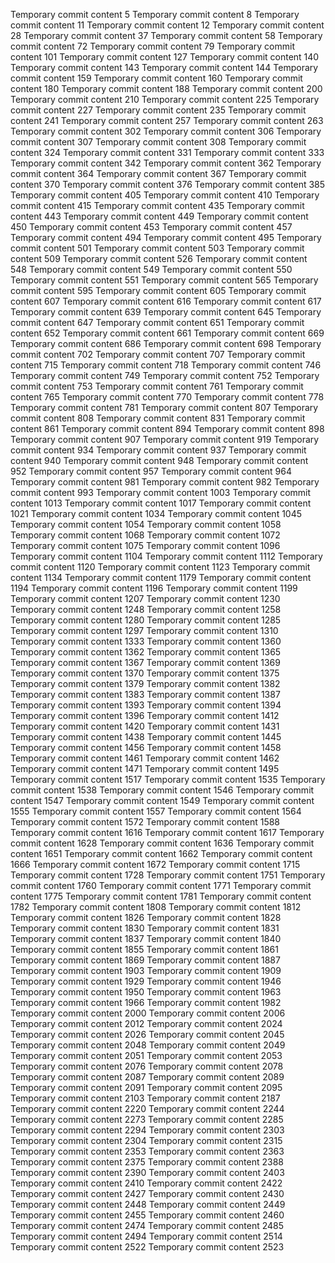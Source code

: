 Temporary commit content 5
Temporary commit content 8
Temporary commit content 11
Temporary commit content 12
Temporary commit content 28
Temporary commit content 37
Temporary commit content 58
Temporary commit content 72
Temporary commit content 79
Temporary commit content 101
Temporary commit content 127
Temporary commit content 140
Temporary commit content 143
Temporary commit content 144
Temporary commit content 159
Temporary commit content 160
Temporary commit content 180
Temporary commit content 188
Temporary commit content 200
Temporary commit content 210
Temporary commit content 225
Temporary commit content 227
Temporary commit content 235
Temporary commit content 241
Temporary commit content 257
Temporary commit content 263
Temporary commit content 302
Temporary commit content 306
Temporary commit content 307
Temporary commit content 308
Temporary commit content 324
Temporary commit content 331
Temporary commit content 333
Temporary commit content 342
Temporary commit content 362
Temporary commit content 364
Temporary commit content 367
Temporary commit content 370
Temporary commit content 376
Temporary commit content 385
Temporary commit content 405
Temporary commit content 410
Temporary commit content 415
Temporary commit content 435
Temporary commit content 443
Temporary commit content 449
Temporary commit content 450
Temporary commit content 453
Temporary commit content 457
Temporary commit content 494
Temporary commit content 495
Temporary commit content 501
Temporary commit content 503
Temporary commit content 509
Temporary commit content 526
Temporary commit content 548
Temporary commit content 549
Temporary commit content 550
Temporary commit content 551
Temporary commit content 565
Temporary commit content 595
Temporary commit content 605
Temporary commit content 607
Temporary commit content 616
Temporary commit content 617
Temporary commit content 639
Temporary commit content 645
Temporary commit content 647
Temporary commit content 651
Temporary commit content 652
Temporary commit content 661
Temporary commit content 669
Temporary commit content 686
Temporary commit content 698
Temporary commit content 702
Temporary commit content 707
Temporary commit content 715
Temporary commit content 718
Temporary commit content 746
Temporary commit content 749
Temporary commit content 752
Temporary commit content 753
Temporary commit content 761
Temporary commit content 765
Temporary commit content 770
Temporary commit content 778
Temporary commit content 781
Temporary commit content 807
Temporary commit content 808
Temporary commit content 831
Temporary commit content 861
Temporary commit content 894
Temporary commit content 898
Temporary commit content 907
Temporary commit content 919
Temporary commit content 934
Temporary commit content 937
Temporary commit content 940
Temporary commit content 948
Temporary commit content 952
Temporary commit content 957
Temporary commit content 964
Temporary commit content 981
Temporary commit content 982
Temporary commit content 993
Temporary commit content 1003
Temporary commit content 1013
Temporary commit content 1017
Temporary commit content 1021
Temporary commit content 1034
Temporary commit content 1045
Temporary commit content 1054
Temporary commit content 1058
Temporary commit content 1068
Temporary commit content 1072
Temporary commit content 1075
Temporary commit content 1096
Temporary commit content 1104
Temporary commit content 1112
Temporary commit content 1120
Temporary commit content 1123
Temporary commit content 1134
Temporary commit content 1179
Temporary commit content 1194
Temporary commit content 1196
Temporary commit content 1199
Temporary commit content 1207
Temporary commit content 1230
Temporary commit content 1248
Temporary commit content 1258
Temporary commit content 1280
Temporary commit content 1285
Temporary commit content 1297
Temporary commit content 1310
Temporary commit content 1333
Temporary commit content 1360
Temporary commit content 1362
Temporary commit content 1365
Temporary commit content 1367
Temporary commit content 1369
Temporary commit content 1370
Temporary commit content 1375
Temporary commit content 1379
Temporary commit content 1382
Temporary commit content 1383
Temporary commit content 1387
Temporary commit content 1393
Temporary commit content 1394
Temporary commit content 1396
Temporary commit content 1412
Temporary commit content 1420
Temporary commit content 1431
Temporary commit content 1438
Temporary commit content 1445
Temporary commit content 1456
Temporary commit content 1458
Temporary commit content 1461
Temporary commit content 1462
Temporary commit content 1471
Temporary commit content 1495
Temporary commit content 1517
Temporary commit content 1535
Temporary commit content 1538
Temporary commit content 1546
Temporary commit content 1547
Temporary commit content 1549
Temporary commit content 1555
Temporary commit content 1557
Temporary commit content 1564
Temporary commit content 1572
Temporary commit content 1588
Temporary commit content 1616
Temporary commit content 1617
Temporary commit content 1628
Temporary commit content 1636
Temporary commit content 1651
Temporary commit content 1662
Temporary commit content 1666
Temporary commit content 1672
Temporary commit content 1715
Temporary commit content 1728
Temporary commit content 1751
Temporary commit content 1760
Temporary commit content 1771
Temporary commit content 1775
Temporary commit content 1781
Temporary commit content 1782
Temporary commit content 1808
Temporary commit content 1812
Temporary commit content 1826
Temporary commit content 1828
Temporary commit content 1830
Temporary commit content 1831
Temporary commit content 1837
Temporary commit content 1840
Temporary commit content 1855
Temporary commit content 1861
Temporary commit content 1869
Temporary commit content 1887
Temporary commit content 1903
Temporary commit content 1909
Temporary commit content 1929
Temporary commit content 1946
Temporary commit content 1950
Temporary commit content 1963
Temporary commit content 1966
Temporary commit content 1982
Temporary commit content 2000
Temporary commit content 2006
Temporary commit content 2012
Temporary commit content 2024
Temporary commit content 2026
Temporary commit content 2045
Temporary commit content 2048
Temporary commit content 2049
Temporary commit content 2051
Temporary commit content 2053
Temporary commit content 2076
Temporary commit content 2078
Temporary commit content 2087
Temporary commit content 2089
Temporary commit content 2091
Temporary commit content 2095
Temporary commit content 2103
Temporary commit content 2187
Temporary commit content 2220
Temporary commit content 2244
Temporary commit content 2273
Temporary commit content 2285
Temporary commit content 2294
Temporary commit content 2303
Temporary commit content 2304
Temporary commit content 2315
Temporary commit content 2353
Temporary commit content 2363
Temporary commit content 2375
Temporary commit content 2388
Temporary commit content 2390
Temporary commit content 2403
Temporary commit content 2410
Temporary commit content 2422
Temporary commit content 2427
Temporary commit content 2430
Temporary commit content 2448
Temporary commit content 2449
Temporary commit content 2455
Temporary commit content 2460
Temporary commit content 2474
Temporary commit content 2485
Temporary commit content 2494
Temporary commit content 2514
Temporary commit content 2522
Temporary commit content 2523
